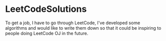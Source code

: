 # LeetCodeSolutions
To get a job, I have to go through LeetCode, I've developed some algorithms and would like to write them down so that it could be inspiring to people doing LeetCode OJ in the future.

